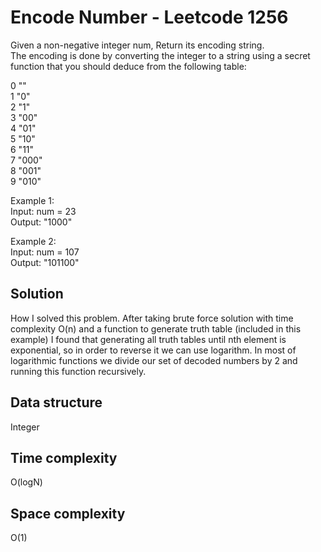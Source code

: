 # Encode Number - Leetcode 1256

Given a non-negative integer num, Return its encoding string.  
The encoding is done by converting the integer to a string using a secret function that you should deduce from the following table:


0   ""  
1   "0"  
2   "1"  
3   "00"  
4   "01"  
5   "10"  
6   "11"  
7   "000"  
8   "001"  
9   "010"  


Example 1:  
Input: num = 23  
Output: "1000"  

Example 2:  
Input: num = 107  
Output: "101100"  

## Solution
How I solved this problem. After taking brute force solution with time complexity O(n) and a function to generate truth table (included in this example) I found that generating all truth tables until nth element is exponential, so in order to reverse it we can use logarithm. In most of logarithmic functions we divide our set of decoded numbers by 2 and running this function recursively.

## Data structure
Integer

## Time complexity
O(logN)

## Space complexity
O(1)